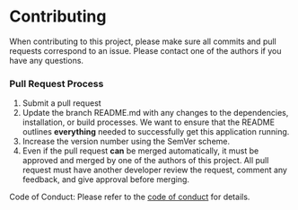 # Contributing
When contributing to this project, please make sure all commits and pull requests correspond to an issue. Please contact one of the authors if you have any questions.

### Pull Request Process
1. Submit a pull request
2. Update the branch README.md with any changes to the dependencies, installation, or build processes. We want to ensure that the README outlines **everything** needed to successfully get this application running.
3. Increase the version number using the SemVer scheme.
4. Even if the pull request **can** be merged automatically, it must be approved and merged by one of the authors of this project. All pull request must have another developer review the request, comment any feedback, and give approval before merging.

Code of Conduct:
Please refer to the [code of conduct](https://github.com/BaileyMcCauslin/CS386-Group-Project/blob/main/CODE_OF_CONDUCT.md) for details.
